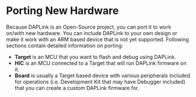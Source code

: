 # Porting New Hardware

Because DAPLink is an Open-Source project, you can port it to work on/with new hardware. You can include DAPLink to your own design or make it work with an ARM based device that is not yet supported. Following sections contain detailed information on porting:
* **Target** is an MCU that you want to flash and debug using DAPLink.
* **HIC** is an MCU connected to a Target that will run DAPLink firmware on it.
* **Board** is usually a Target based device with various peripherals included for operations (i.e. Development Kit that may have Debugger included) that you can create a custom DAPLink firmware for.
